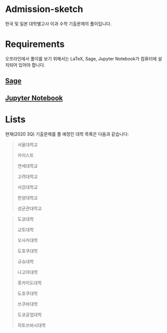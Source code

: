 # Admission-sketch


한국 및 일본 대학별고사 이과 수학 기출문제의 풀이입니다.

# Requirements

오프라인에서 풀이를 보기 위해서는 LaTeX, Sage, Jupyter Notebook가 컴퓨터에 설치되어 있어야 합니다.


## [Sage](https://www.sagemath.org/)

## [Jupyter Notebook](https://jupyter.org/)


# Lists

현재(2020 3Q)  기출문제를 풀 예정인 대학 목록은 다음과 같습니다:

> 서울대학교
>
> 카이스트
>
> 연세대학교
>
> 고려대학교
>
> 서강대학교
>
> 한양대학교
>
> 성균관대학교



> 도쿄대학
>
> 교토대학
>
> 오사카대학
>
> 도호쿠대학
>
> 규슈대학
>
> 나고야대학
>
> 홋카이도대학
>
> 도호쿠대학
>
> 쓰쿠바대학
>
> 도쿄공업대학
>
> 히토쓰바시대학
